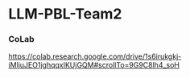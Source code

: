 # LLM-PBL-Team2
### CoLab
https://colab.research.google.com/drive/1s6irukgkj-iMljuJEO1jghqqxIKUjGQM#scrollTo=9G9C8lh4_soH
